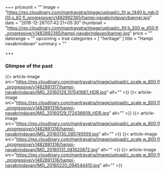 +++
priceunit = ""
image = "https://res.cloudinary.com/mantrayatra/image/upload/c_fit,w_1440,b_rgb:000,o_82,fl_progressive/v1482892365/hampi-navabrindavan/banner.jpg"
date = "2016-12-28T07:42:21+05:30"
thumbnail = "https://res.cloudinary.com/mantrayatra/image/upload/c_fill,h_300,w_450,fl_progressive/v1482892365/hampi-navabrindavan/banner.jpg"
price = ""
daterange = ""
upcoming = true
categories = [
  "heritage"
]
title = "Hampi navabrindavan"
summary = ""

+++

### Glimpse of the past
{{< article-image src="https://res.cloudinary.com/mantrayatra/image/upload/c_scale,w_800,fl_progressive/v1482891317/hampi-navabrindavan/IMG_20160129_151541987_HDR.jpg" alt="" >}}
{{< article-image src="https://res.cloudinary.com/mantrayatra/image/upload/c_scale,w_800,fl_progressive/v1482891316/hampi-navabrindavan/IMG_20160129_172436609_HDR.jpg" alt="" >}}
{{< article-image src="https://res.cloudinary.com/mantrayatra/image/upload/c_scale,w_800,fl_progressive/v1482891316/hampi-navabrindavan/IMG_20160130_095745559.jpg" alt="" >}}
{{< article-image src="https://res.cloudinary.com/mantrayatra/image/upload/c_scale,w_800,fl_progressive/v1482891316/hampi-navabrindavan/IMG_20160131_081620872.jpg" alt="" >}}
{{< article-image src="https://res.cloudinary.com/mantrayatra/image/upload/c_scale,w_800,fl_progressive/v1482891316/hampi-navabrindavan/IMG_20160220_094544410.jpg" alt="" >}}
